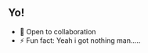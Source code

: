 ## Yo! 

<!--
**Moxions/Moxions** is a ✨ _special_ ✨ repository because its `README.md` (this file) appears on your GitHub profile.

Here are some ideas to get you started:
-->
- 👯 Open to collaboration
- ⚡ Fun fact: Yeah i got nothing man.....

